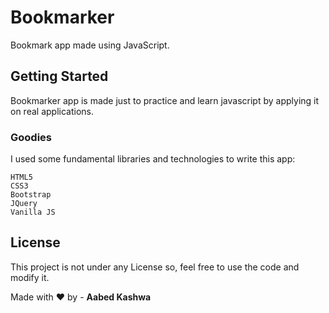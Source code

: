 # Bookmarker
Bookmark app made using JavaScript.

## Getting Started
Bookmarker app is made just to practice and learn javascript by applying it on real applications.

### Goodies

I used some fundamental libraries and technologies to write this app:
```
HTML5
CSS3
Bootstrap
JQuery
Vanilla JS
```

## License

This project is not under any License so, feel free to use the code and modify it.

Made with ❤️ by - **Aabed Kashwa**
